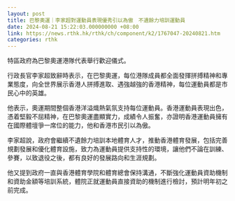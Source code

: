 ```yaml
---
layout: post
title: 巴黎奧運｜李家超對運動員表現優秀引以為傲　不遺餘力培訓運動員
date: 2024-08-21 15:22:03.000000000 +08:00
link: https://news.rthk.hk/rthk/ch/component/k2/1767047-20240821.htm
categories: rthk
---
```


特區政府為巴黎奧運港隊代表舉行歡迎儀式。

行政長官李家超致辭時表示，在巴黎奧運，每位港隊成員都全面發揮拼搏精神和專業態度，向全世界展示香港人拼搏進取、遇強越強的香港精神，每位運動員都是市民心中的英雄。

他表示，奧運期間整個香港洋溢熾熱氣氛支持每位運動員。香港運動員表現出色，憑着堅毅不屈精神，在巴黎奧運盡顯實力，成績令人振奮，亦證明香港運動員擁有在國際體壇爭一席位的能力，他和香港市民引以為傲。

李家超說，政府會繼續不遺餘力培訓本地體育人才，推動香港體育發展，包括完善規劃發展和優化體育設施，致力為運動員提供支持性的環境，讓他們不論在訓練、參賽，以致退役之後，都有良好的發展路向和生涯規劃。

他又提到政府一直與香港體育學院和體育總會保持溝通，不斷強化運動員資助機制和資助金額等培訓系統，體院正就運動員直接資助的機制進行檢討，預計明年初之前完成。
